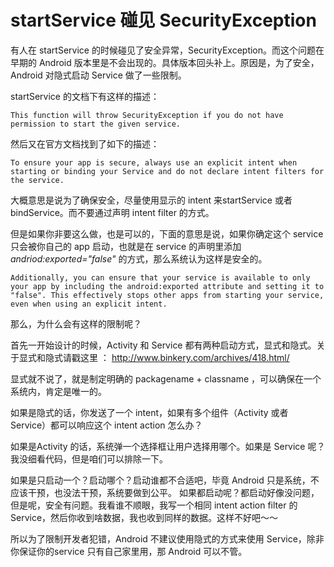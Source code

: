 # startService 碰见 SecurityException

有人在 startService 的时候碰见了安全异常，SecurityException。而这个问题在早期的 Android 版本里是不会出现的。具体版本回头补上。原因是，为了安全，Android 对隐式启动 Service 做了一些限制。

startService 的文档下有这样的描述：

    This function will throw SecurityException if you do not have permission to start the given service.

然后又在官方文档找到了如下的描述：

    To ensure your app is secure, always use an explicit intent when starting or binding your Service and do not declare intent filters for the service.

大概意思是说为了确保安全，尽量使用显示的 intent 来startService 或者 bindService。而不要通过声明 intent filter 的方式。

但是如果你非要这么做，也是可以的，下面的意思是说，如果你确定这个 service 只会被你自己的 app 启动，也就是在 service 的声明里添加 *andriod:exported="false"* 的方式，那么系统认为这样是安全的。

    Additionally, you can ensure that your service is available to only your app by including the android:exported attribute and setting it to "false". This effectively stops other apps from starting your service, even when using an explicit intent.

那么，为什么会有这样的限制呢？

首先一开始设计的时候，Activity 和 Service 都有两种启动方式，显式和隐式。关于显式和隐式请戳这里 ： <http://www.binkery.com/archives/418.html/>

显式就不说了，就是制定明确的 packagename + classname ，可以确保在一个系统内，肯定是唯一的。

如果是隐式的话，你发送了一个 intent，如果有多个组件（Activity 或者 Service）都可以响应这个 intent action 怎么办？

如果是Activity 的话，系统弹一个选择框让用户选择用哪个。如果是 Service 呢？我没细看代码，但是咱们可以排除一下。

如果是只启动一个？启动哪个？启动谁都不合适吧，毕竟 Android 只是系统，不应该干预，也没法干预，系统要做到公平。
如果都启动呢？都启动好像没问题，但是呢，安全有问题。我看谁不顺眼，我写一个相同 intent action filter 的 Service，然后你收到啥数据，我也收到同样的数据。这样不好吧～～

所以为了限制开发者犯错，Android 不建议使用隐式的方式来使用 Service，除非你保证你的service 只有自己家里用，那 Android 可以不管。
